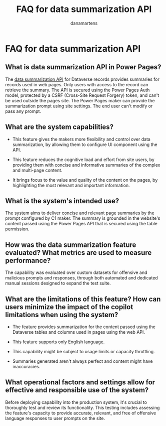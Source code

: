 ﻿---
title: FAQ for data summarization API
description: Look up frequently asked questions (FAQ) for the data summarization API of Microsoft Power Pages.
author: danamartens
ms.topic: conceptual
ms.date: 09/13/2024
ms.author: dmartens
ms.reviewer: dmartens
ms.collection:
 - bap-ai-copilot
contributors:
    - dmartens
    - tapanm
---

# FAQ for data summarization API

## What is data summarization API in Power Pages?

The [data summarization API](configure/data-summarization-api.md) for Dataverse records provides summaries for records used in web pages. Only users with access to the record can retrieve the summary. The API is secured using the Power Pages Auth model, protected by a CSRF (Cross-Site Request Forgery) token, and can't be used outside the pages site. The Power Pages maker can provide the summarization prompt using site settings. The end user can't modify or pass any prompt.

## What are the system capabilities?

- This feature gives the makers more flexibility and control over data summarization, by allowing them to configure UI component using the API.

- This feature reduces the cognitive load and effort from site users, by providing them with concise and informative summaries of the complex and multi-page content.

- It brings focus to the value and quality of the content on the pages, by highlighting the most relevant and important information.

## What is the system's intended use?

The system aims to deliver concise and relevant page summaries by the prompt configured by C1 maker. The summary is grounded in the website's content passed using the Power Pages API that is secured using the table permission.

## How was the data summarization feature evaluated? What metrics are used to measure performance?

The capability was evaluated over custom datasets for offensive and malicious prompts and responses, through both automated and dedicated manual sessions designed to expand the test suite.

## What are the limitations of this feature? How can users minimize the impact of the copilot limitations when using the system?

- The feature provides summarization for the content passed using the Dataverse tables and columns used in pages using the web API.

- This feature supports only English language.

- This capability might be subject to usage limits or capacity throttling.

- Summaries generated aren't always perfect and content might have inaccuracies.

## What operational factors and settings allow for effective and responsible use of the system?

Before deploying capability into the production system, it's crucial to thoroughly test and review its functionality. This testing includes assessing the feature's capacity to provide accurate, relevant, and free of offensive language responses to user prompts on the site.
